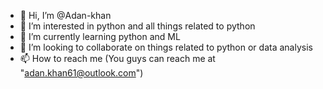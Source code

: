 - 👋 Hi, I’m @Adan-khan
- 👀 I’m interested in python and all things related to python
- 🌱 I’m currently learning python and ML 
- 💞️ I’m looking to collaborate on things related to python or data analysis 
- 📫 How to reach me (You guys can reach me at "adan.khan61@outlook.com")

<!---
Adan-khan/Adan-khan is a ✨ special ✨ repository because its `README.md` (this file) appears on your GitHub profile.
You can click the Preview link to take a look at your changes.
--->
